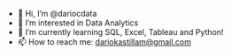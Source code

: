 - 👋 Hi, I’m @dariocdata
- 👀 I’m interested in Data Analytics
- 🌱 I’m currently learning SQL, Excel, Tableau and Python!
- 📫 How to reach me: dariokastillam@gmail.com
